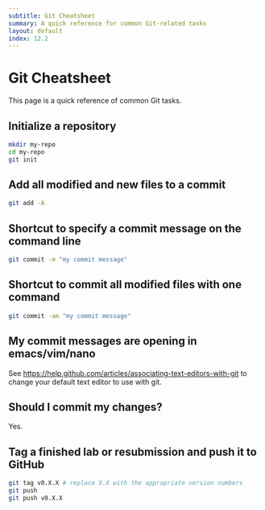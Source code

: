 ```yaml
---
subtitle: Git Cheatsheet
summary: A quick reference for common Git-related tasks
layout: default
index: 12.2
---
```


# Git Cheatsheet

This page is a quick reference of common Git tasks.

## Initialize a repository

```sh
mkdir my-repo
cd my-repo
git init
```

## Add all modified and new files to a commit

```sh
git add -A
```

## Shortcut to specify a commit message on the command line

```sh
git commit -m "my commit message"
```

## Shortcut to commit all modified files with one command

```sh
git commit -am "my commit message"
```

## My commit messages are opening in emacs/vim/nano

See https://help.github.com/articles/associating-text-editors-with-git to change your default text editor to use with git.

## Should I commit my changes?

Yes.

## Tag a finished lab or resubmission and push it to GitHub

```sh
git tag v0.X.X # replace X.X with the appropriate version numbers
git push
git push v0.X.X
```
